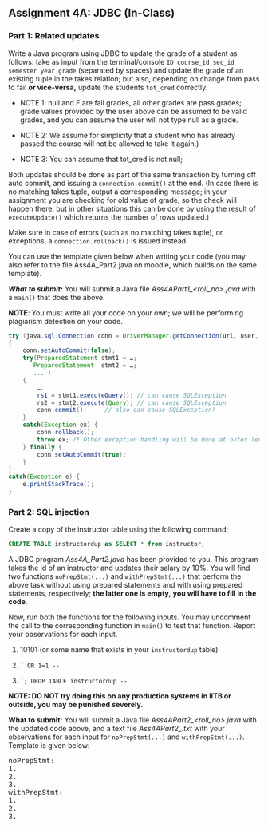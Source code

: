 ## Assignment 4A: JDBC (In-Class)

### Part 1: Related updates

Write a Java program using JDBC to update the grade of a student as follows: take as input from the terminal/console `ID course_id sec_id semester year grade` (separated by spaces) and update the grade of an existing tuple in the takes relation; but also, depending on change from pass to fail **or vice-versa,** update the students `tot_cred` correctly. 

- NOTE 1: null and F are fail grades, all other grades are pass grades; grade values provided by the user above can be assumed to be valid grades, and you can assume the user will not type null as a grade. 

- NOTE 2: We assume for simplicity that a student who has already passed the course will not be allowed to take it again.)

- NOTE 3: You can assume that tot_cred is not null;


Both updates should be done as part of the same transaction by turning off auto commit, and issuing a `connection.commit()` at the end. (In case there is no matching takes tuple, output a corresponding message; in your assignment you are checking for old value of grade, so the check will happen there, but in other situations this can be done by using the result of `executeUpdate()` which returns the number of rows updated.) 

Make sure in case of errors (such as no matching takes tuple), or exceptions, a `connection.rollback()` is issued instead. 

You can use the template given below when writing your code (you may also refer to the file Ass4A_Part2.java on moodle, which builds on the same template).

***What to submit:*** You will submit a Java file *Ass4APart1_<roll_no>.java* with a `main()` that does the above.

**NOTE**: You must write all your code on your own; we will be performing plagiarism detection on your code.

```java
try (java.sql.Connection conn = DriverManager.getConnection(url, user, pass))
{
    conn.setAutoCommit(false);
    try(PreparedStatement stmt1 = …;
       PreparedStatement  stmt2 = …;
       ... )
    {
        ….
        rs1 = stmt1.executeQuery(); // can cause SQLException
        rs2 = stmt2.execute(Query); // can cause SQLException
        conn.commit();     // also can cause SQLException!
    }
    catch(Exception ex) {
        conn.rollback();
        throw ex; /* Other exception handling will be done at outer level */
    } finally {
        conn.setAutoCommit(true);
    }
}
catch(Exception e) {
    e.printStackTrace();
}
```

### Part 2: SQL injection

Create a copy of the instructor table using the following command:

```sql
CREATE TABLE instructordup as SELECT * from instructor;
```

A JDBC program *Ass4A_Part2.java* has been provided to you. This program takes the id of an instructor and updates their salary by 10%. You will find two functions `noPrepStmt(...)` and `withPrepStmt(...)` that perform the above task without using prepared statements and with using prepared statements, respectively; **the latter one is empty,** **you will have to fill in the code**.

Now, run both the functions for the following inputs. You may uncomment the call to the corresponding function in `main()` to test that function. Report your observations for each input.

  1. 10101 (or some name that exists in your `instructordup` table)

2. `’ OR 1=1 --`

3. `’; DROP TABLE instructordup --`

**NOTE: DO NOT try doing this on any production systems in IITB or outside, you may be punished severely.**

**What to submit:** You will submit a Java file *Ass4APart2_<roll_no>.java* with the updated code above, and a text file *Ass4APart2_.txt* with your observations for each input for `noPrepStmt(...)` and `withPrepStmt(...)`. Template is given below:

<pre>
noPrepStmt:
1.
2.
3.
withPrepStmt:
1.
2.
3.
</pre>